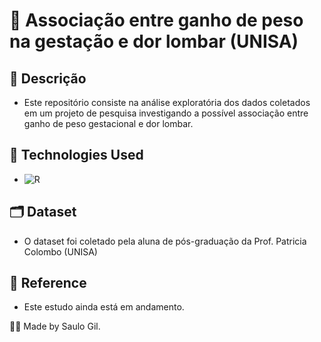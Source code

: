 
# 🤰 Associação entre ganho de peso na gestação e dor lombar (UNISA)

## 📒 Descrição
- Este repositório consiste na análise exploratória dos dados coletados em um projeto de pesquisa investigando a possível associação entre ganho de peso gestacional e dor lombar.

## 🤖 Technologies Used
- ![R](https://img.shields.io/badge/R-gray?style=flat&logo=r&logoColor=white)


## 🗂️ Dataset

- O dataset foi coletado pela aluna de pós-graduação da Prof. Patricia Colombo (UNISA)


## 📑 Reference
- Este estudo ainda está em andamento.

👨‍💻 Made by Saulo Gil.
